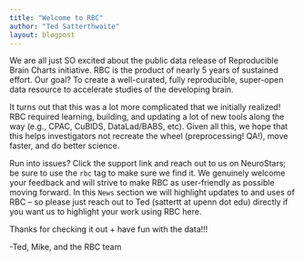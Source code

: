 ```yaml
---
title: "Welcome to RBC"
author: "Ted Satterthwaite"
layout: blogpost
---
```


We are all just SO excited about the public data release of Reproducible Brain Charts initiative.
RBC is the product of nearly 5 years of sustained effort.
Our goal?
To create a well-curated, fully reproducible, super-open data resource to accelerate studies of the developing brain.

It turns out that this was a lot more complicated that we initially realized!
RBC required learning, building, and updating a lot of new tools along the way (e.g., CPAC, CuBIDS, DataLad/BABS, etc).
Given all this, we hope that this helps investigators not recreate the wheel (preprocessing! QA!), move faster, and do better science.

Run into issues?
Click the support link and reach out to us on NeuroStars; be sure to use the `rbc` tag to make sure we find it.
We genuinely welcome your feedback and will strive to make RBC as user-friendly as possible moving forward.
In this `News` section we will highlight updates to and uses of RBC – so please just reach out to Ted (sattertt at upenn dot edu) directly if you want us to highlight your work using RBC here.

Thanks for checking it out + have fun with the data!!!

-Ted, Mike, and the RBC team
